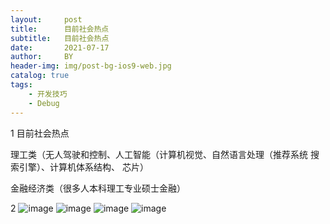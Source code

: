 ```yaml
---
layout:     post
title:      目前社会热点
subtitle:   目前社会热点
date:       2021-07-17
author:     BY
header-img: img/post-bg-ios9-web.jpg
catalog: true
tags:
    - 开发技巧
    - Debug
---
```

1 目前社会热点

理工类（无人驾驶和控制、人工智能（计算机视觉、自然语言处理（推荐系统 搜索引擎）、计算机体系结构、
芯片）

金融经济类（很多人本科理工专业硕士金融）

2 ![image](https://user-images.githubusercontent.com/24884878/126039356-860caddd-462d-43e5-936a-964ed1d84ef0.png)
![image](https://user-images.githubusercontent.com/24884878/126039363-82132e87-be2b-41cf-a347-0e9b7c187838.png)
![image](https://user-images.githubusercontent.com/24884878/126039375-58720369-3b96-4f6c-b142-c99042712bca.png)
![image](https://user-images.githubusercontent.com/24884878/126039386-81117e0a-3fa8-4e63-adcd-62b23df0baae.png)


